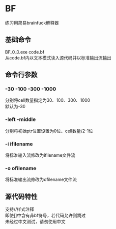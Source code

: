 # BF
练习用简易brainfuck解释器
## 基础命令
BF_0_0.exe code.bf  
从code.bf内以文本模式读入源代码并以标准输出流输出  
## 命令行参数
### -30 -100 -300 -1000  
分别将cell数量指定为30、100、300、1000  
默认为-30  
### -left -middle  
分别将初始ptr位置设置为0位、cell数量/2-1位  
### -i ifilename  
将标准输入流修改为ifilename文件流  
### -o ofilename  
将标准输出流修改为ofilename文件流  
## 源代码特性
支持//样式注释  
即使[]中含有非bf符号，若代码允许则跳过  
未经过中文测试，请勿使用中文  
